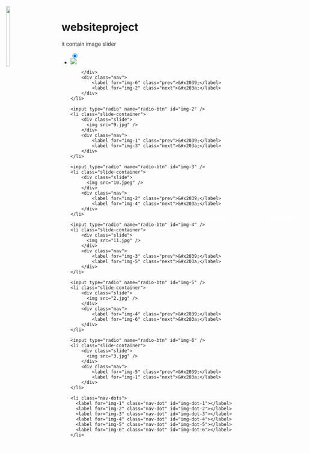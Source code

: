 # websiteproject
it contain image slider
<html>
<head>
<style>
@import url(http://fonts.googleapis.com/css?family=Varela+Round);

html
body { 
background-image : url("bg.jpg");
background-size:100%;
background-attachment: fixed;
}

.slides {
    padding: 0;
    width: 90%;
    height: 100%;
    display: block;
    margin: 0 auto;
    position: relative;
    top:30%;
}

.slides * {
    user-select: none;
    -ms-user-select: none;
    -moz-user-select: none;
    -khtml-user-select: none;
    -webkit-user-select: none;
    -webkit-touch-callout: none;
}

.slides input { display: none; }

.slide-container { display: block; }

.slide {
    top: 0;
    opacity: 0;
    width: 100%;
    height: 100%;
    display: block;
    position: absolute;

    transform: scale(0);

    transition: all .7s ease-in-out;
}

.slide img {
    width: 100%;
    height: 100%;
}

.nav label {
    width: 200px;
    height: 100%;
    display: none;
    position: absolute;

	  opacity: 0;
    z-index: 9;
    cursor: pointer;

    transition: opacity .2s;

    color: #FFF;
    font-size: 156pt;
    text-align: center;
    line-height: 380px;
    font-family: "Varela Round", sans-serif;
    background-color: rgba(255, 255, 255, .3);
    text-shadow: 0px 0px 15px rgb(119, 119, 119);
}

.slide:hover + .nav label { opacity: 0.5; }

.nav label:hover { opacity: 1; }

.nav .next { right: 0; }

input:checked + .slide-container  .slide {
    opacity: 1;

    transform: scale(1);

    transition: opacity 1s ease-in-out;
}

input:checked + .slide-container .nav label { display: block; }

.nav-dots {
	width: 100%;
	bottom: 9px;
	height: 11px;
	display: block;
	position: absolute;
	text-align: center;
}

.nav-dots .nav-dot {
	top: -5px;
	width: 11px;
	height: 11px;
	margin: 0 4px;
	position: relative;
	border-radius: 100%;
	display: inline-block;
	background-color: rgba(0, 0, 0, 0.6);
}

.nav-dots .nav-dot:hover {
	cursor: pointer;
	background-color: rgba(0, 0, 0, 0.8);
}

input#img-1:checked ~ .nav-dots label#img-dot-1,
input#img-2:checked ~ .nav-dots label#img-dot-2,
input#img-3:checked ~ .nav-dots label#img-dot-3,
input#img-4:checked ~ .nav-dots label#img-dot-4,
input#img-5:checked ~ .nav-dots label#img-dot-5,
input#img-6:checked ~ .nav-dots label#img-dot-6 {
	background: rgba(0, 0, 0, 0.8);
}
.k1
{
   color :white;
font-family: "CORPORATE A BQ";
font-weight: lighter;
POSITION:ABSOLUTE;
LEFT : 50%;
TOP:15%;
font-size:200%;
opacity:0.4;
}
.k2
{
   color :white;
font-family: "CORPORATE A BQ";
font-weight: lighter;
POSITION:ABSOLUTE;
LEFT : 58%;
TOP:15%;
font-size:200%;
text-decoration:none;
}
.k3
{
   color :white;
font-family: "CORPORATE A BQ";
font-weight: lighter;
POSITION:ABSOLUTE;
LEFT : 69%;
TOP:15%;
font-size:200%;
}
.k4
{
   color :white;
font-family: "CORPORATE A BQ";
font-weight: lighter;
POSITION:ABSOLUTE;
LEFT : 79%;
TOP:15%;
font-size:200%;
}
.k5 img
{
  position : absolute;
  width:10%;
height:20%;
top:50px;
left :80px;
}
.a1 img
{
  position : absolute;
  width:28%;
height:37%;
top:132%;
left :5.5%;
}
.b1 img
{
  position : absolute;
  width:28%;
height:37%;
top:132%;
left :36%;
}
.c1 img
{
  position : absolute;
  width:28%;
height:37%;
top:132%;
left :66.5%;
}
.t1
{
position:absolute;
color:white; 
font-family:"COPPERPLATE GOTHIC";
top :170%;
left:5.5%;
font-size:120%;
}
.t2
{
position:absolute;
color:white; 
font-family:"COPPERPLATE GOTHIC";
top :170%;
left:36%;
font-size:110%;
}
.t3
{
position:absolute;
color:white; 
font-family:"COPPERPLATE GOTHIC";
top :170%;
left:66.5%;
font-size:120%;
}
a
{
  color:white;
  text-decoration:none;
} 
a:hover
{
  opacity:0.4;
}
</style>
</head>
<body>
<ul class="slides">
    <input type="radio" name="radio-btn" id="img-1" checked />
    <li class="slide-container">
		<div class="slide">
			<img src="8.jpg" />
			
        </div>
		<div class="nav">
			<label for="img-6" class="prev">&#x2039;</label>
			<label for="img-2" class="next">&#x203a;</label>
		</div>
    </li>

    <input type="radio" name="radio-btn" id="img-2" />
    <li class="slide-container">
        <div class="slide">
          <img src="9.jpg" />
        </div>
		<div class="nav">
			<label for="img-1" class="prev">&#x2039;</label>
			<label for="img-3" class="next">&#x203a;</label>
		</div>
    </li>

    <input type="radio" name="radio-btn" id="img-3" />
    <li class="slide-container">
        <div class="slide">
          <img src="10.jpeg" />
        </div>
		<div class="nav">
			<label for="img-2" class="prev">&#x2039;</label>
			<label for="img-4" class="next">&#x203a;</label>
		</div>
    </li>

    <input type="radio" name="radio-btn" id="img-4" />
    <li class="slide-container">
        <div class="slide">
          <img src="11.jpg" />
        </div>
		<div class="nav">
			<label for="img-3" class="prev">&#x2039;</label>
			<label for="img-5" class="next">&#x203a;</label>
		</div>
    </li>

    <input type="radio" name="radio-btn" id="img-5" />
    <li class="slide-container">
        <div class="slide">
          <img src="2.jpg" />
        </div>
		<div class="nav">
			<label for="img-4" class="prev">&#x2039;</label>
			<label for="img-6" class="next">&#x203a;</label>
		</div>
    </li>

    <input type="radio" name="radio-btn" id="img-6" />
    <li class="slide-container">
        <div class="slide">
          <img src="3.jpg" />
        </div>
		<div class="nav">
			<label for="img-5" class="prev">&#x2039;</label>
			<label for="img-1" class="next">&#x203a;</label>
		</div>
    </li>

    <li class="nav-dots">
      <label for="img-1" class="nav-dot" id="img-dot-1"></label>
      <label for="img-2" class="nav-dot" id="img-dot-2"></label>
      <label for="img-3" class="nav-dot" id="img-dot-3"></label>
      <label for="img-4" class="nav-dot" id="img-dot-4"></label>
      <label for="img-5" class="nav-dot" id="img-dot-5"></label>
      <label for="img-6" class="nav-dot" id="img-dot-6"></label>
    </li>
</ul>
<k class = "k1">
Home
</k>
<k class = "k2">
<a href = "over.HTML">Overview</a>
</k>
<k class = "k3">
<a href = "about.HTML">About us </a>
</k>
<k class = "k4">
<a href = "contact.HTML">Contact us</a>
</k>
<k class = "k5">
<img src  = "mrw.png">
</k>
<a class ="a1" href= "over.html">
<img src = "glc.jpg">

</a>
<a class ="b1" href = "over.html">
<img src = "d.jpg">
</a>
<a class ="c1" href = "over.html">
<img src = "b.jpg">

</a>
<T class = "t1">
The new model of GLC-Class
</T>
<T class = "t2">
NEWS ABOUT MERCEDES-BENZ <BR>S-CLASS
</T>
<T class = "t3">
THE NEW GENERATION B-CLASS
</T>






</body>
</html>

